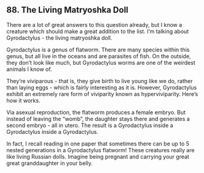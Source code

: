 
## 88. The Living Matryoshka Doll

There are a lot of great answers to this question already, but I know a creature which should make a great addition to the list. I’m talking about Gyrodactylus \- the living matryoshka doll.

Gyrodactylus is a genus of flatworm. There are many species within this genus, but all live in the oceans and are parasites of fish. On the outside, they don’t look like much, but Gyrodactylus worms are one of the weirdest animals I know of.

They’re viviparous - that is, they give birth to live young like we do, rather than laying eggs - which is fairly interesting as it is. However, Gyrodactylus exhibit an extremely rare form of viviparity known as hyperviviparity. Here’s how it works.

Via asexual reproduction, the flatworm produces a female embryo. But instead of leaving the “womb”, the daughter stays there and generates a second embryo - all in utero. The result is a Gyrodactylus inside a Gyrodactylus inside a Gyrodactylus.

In fact, I recall reading in one paper that sometimes there can be up to 5 nested generations in a Gyrodactylus flatworm! These creatures really are like living Russian dolls. Imagine being pregnant and carrying your great great granddaughter in your belly.

